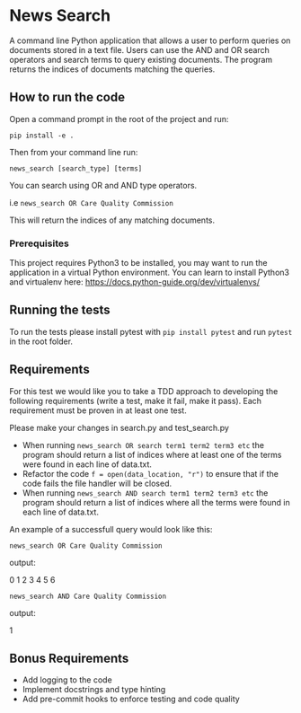 # News Search
 
A command line Python application that allows a user to perform queries on documents stored in a text file. Users can use the AND and OR search operators and search terms to query existing documents. The program returns the indices of documents matching the queries.

## How to run the code

Open a command prompt in the root of the project and run:

```pip install -e .```

Then from your command line run:

```news_search [search_type] [terms]```

You can search using OR and AND type operators.

i.e ```news_search OR Care Quality Commission```

This will return the indices of any matching documents.

### Prerequisites

This project requires Python3 to be installed, you may want to run the application in a virtual Python environment. You can learn to install Python3 and virtualenv here:
https://docs.python-guide.org/dev/virtualenvs/

## Running the tests

To run the tests please install pytest with ```pip install pytest``` and run ```pytest``` in the root folder.

## Requirements

For this test we would like you to take a TDD approach to developing the following requirements (write a test, make it fail, make it pass).
Each requirement must be proven in at least one test.

Please make your changes in search.py and test_search.py

- When running ```news_search OR search term1 term2 term3 etc``` the program should return a list of indices where at least one of the terms were found in each line of data.txt.
- Refactor the code ```f = open(data_location, "r")``` to ensure that if the code fails the file handler will be closed.
- When running ```news_search AND search term1 term2 term3 etc``` the program should return a list of indices where all the terms were found in each line of data.txt.

An example of a successfull query would look like this:

```news_search OR Care Quality Commission```

output:

0
1
2
3
4
5
6

```news_search AND Care Quality Commission```

output:

1

## Bonus Requirements

- Add logging to the code
- Implement docstrings and type hinting
- Add pre-commit hooks to enforce testing and code quality 
